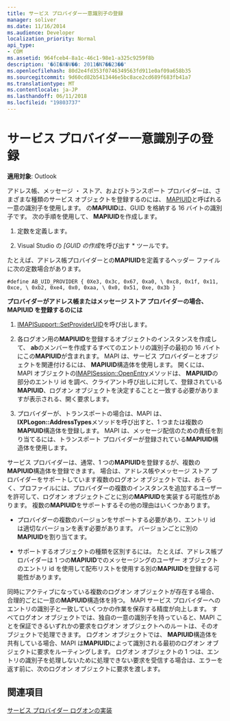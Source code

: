 ```yaml
---
title: サービス プロバイダー一意識別子の登録
manager: soliver
ms.date: 11/16/2014
ms.audience: Developer
localization_priority: Normal
api_type:
- COM
ms.assetid: 964fceb4-8a1c-46c1-98e1-a325c9259f8b
description: '�ŏI�X�V��: 2011�N7��23��'
ms.openlocfilehash: 80d2e4fd353f0746349563fd911e0af09a658b35
ms.sourcegitcommit: 9d60cd82b5413446e5bc8ace2cd689f683fb41a7
ms.translationtype: MT
ms.contentlocale: ja-JP
ms.lasthandoff: 06/11/2018
ms.locfileid: "19803737"
---
```

# <a name="registering-service-provider-unique-identifiers"></a>サービス プロバイダー一意識別子の登録

  
  
**適用対象**: Outlook 
  
アドレス帳、メッセージ ・ ストア、およびトランスポート プロバイダーは、さまざまな種類のサービス オブジェクトを登録するのには、 [MAPIUID](mapiuid.md)と呼ばれる一意の識別子を使用します。 の**MAPIUID**は、GUID を格納する 16 バイトの識別子です。 次の手順を使用して、 **MAPIUID**を作成します。 
  
1. 定数を定義します。
    
2. Visual Studio の *[GUID の作成*を呼び出す * ツールです。 
    
たとえば、アドレス帳プロバイダーとの**MAPIUID**を定義するヘッダー ファイルに次の定数場合があります。
  
 `#define AB_UID_PROVIDER { 0Xe3, 0x3c, 0x67, 0xa0, \ 0xc8, 0x1f, 0x11, 0xce, \ 0xb2, 0xe4, 0x0, 0xaa, \ 0x0, 0x51, 0xe, 0x3b }`
  
 **プロバイダーがアドレス帳またはメッセージ ストア プロバイダーの場合、MAPIUID を登録するのには**
  
1. [IMAPISupport::SetProviderUID](imapisupport-setprovideruid.md)を呼び出します。
    
2. 各ログオン用の**MAPIUID**を登録するオブジェクトのインスタンスを作成して、 **ab**のメンバーを作成するすべてのエントリの識別子の最初の 16 バイトにこの**MAPIUID**が含まれます。 MAPI は、サービス プロバイダーとオブジェクトを関連付けるには、 **MAPIUID**構造体を使用します。 開くには、MAPI オブジェクトの[IMAPISession::OpenEntry](imapisession-openentry.md)メソッドは、 **MAPIUID**の部分のエントリ id を調べ、クライアント呼び出しに対して、登録されている**MAPIUID**、ログオン オブジェクトを決定することと一致する必要がありますが表示される、開く要求します。
    
3. プロバイダーが、トランスポートの場合は、MAPI は、 **IXPLogon::AddressTypes**メソッドを呼び出すと、1 つまたは複数の**MAPIUID**構造体を登録します。 MAPI は、メッセージ配信のための責任を割り当てるには、トランスポート プロバイダーが登録されている**MAPIUID**構造体を使用します。 
    
サービス プロバイダーは、通常、1 つの**MAPIUID**を登録するが、複数の**MAPIUID**構造体を登録できます。 場合は、アドレス帳やメッセージ ストア プロバイダーをサポートしています複数のログオン オブジェクトでは、おそらく、プロファイルには、プロバイダーの複数のインスタンスを追加するユーザーを許可して、ログオン オブジェクトごとに別の**MAPIUID**を実装する可能性があります。 複数の**MAPIUID**をサポートするその他の理由はいくつかあります。
  
- プロバイダーの複数のバージョンをサポートする必要があり、エントリ id は適切なバージョンを表す必要があります。 バージョンごとに別の**MAPIUID**を割り当てます。 
    
- サポートするオブジェクトの種類を区別するには。 たとえば、アドレス帳プロバイダーは 1 つの**MAPIUID**でのメッセージングのユーザー オブジェクトのエントリ id を使用して配布リストを使用する別の**MAPIUID**を登録する可能性があります。 
    
同時にアクティブになっている複数のログオン オブジェクトが存在する場合、合理的ごとに一意の**MAPIUID**構造体を持つ。 MAPI サービス プロバイダーへのエントリの識別子と一致していくつかの作業を保存する精度が向上します。 すべてログオン オブジェクトでは、独自の一意の識別子を持っていると、MAPI ことを保証できるいずれかの要求をログオン オブジェクトへのルートは、そのオブジェクトで処理できます。 ログオン オブジェクトでは、 **MAPIUID**構造体を共有している場合、MAPI は**MAPIUID**によって識別される最初のログオン オブジェクトに要求をルーティングします。 ログオン オブジェクトの 1 つは、エントリの識別子を処理しないために処理できない要求を受信する場合は、エラーを返す前に、次のログオン オブジェクトに要求を渡します。
  
## <a name="see-also"></a>関連項目



[サービス プロバイダー ログオンの実装](implementing-service-provider-logon.md)

